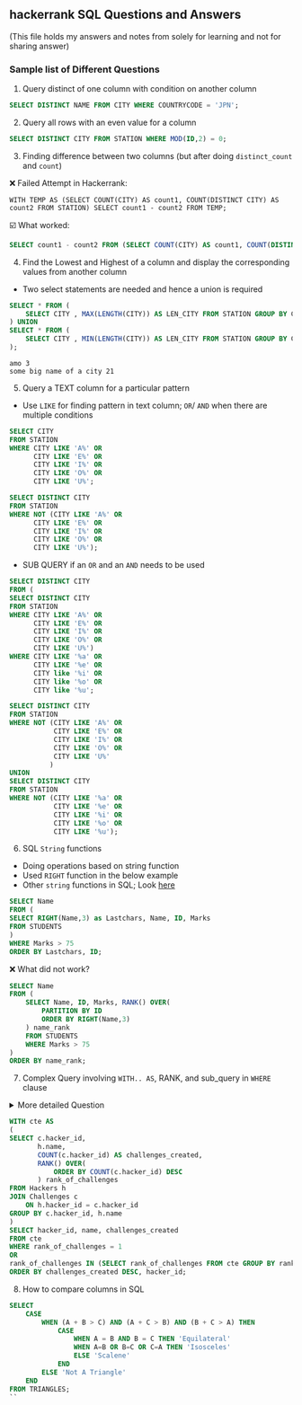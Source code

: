 ## hackerrank SQL Questions and Answers 
(This file holds my answers and notes from solely for learning and not for sharing answer)

### Sample list of Different Questions

1. Query distinct of one column with condition on another column <br>
```SQL
SELECT DISTINCT NAME FROM CITY WHERE COUNTRYCODE = 'JPN';
```

2. Query all rows with an even value for a column
```SQL
SELECT DISTINCT CITY FROM STATION WHERE MOD(ID,2) = 0;
```

3. Finding difference between two columns (but after doing `distinct_count` and `count`) <br>

:x: Failed Attempt in Hackerrank:
```
WITH TEMP AS (SELECT COUNT(CITY) AS count1, COUNT(DISTINCT CITY) AS count2 FROM STATION) SELECT count1 - count2 FROM TEMP;
```

☑️ What worked: 
```SQL
SELECT count1 - count2 FROM (SELECT COUNT(CITY) AS count1, COUNT(DISTINCT CITY) AS count2 FROM STATION);
```

4. Find the Lowest and Highest of a column and display the corresponding values from another column
- Two select statements are needed and hence a union is required

```SQL
SELECT * FROM (
    SELECT CITY , MAX(LENGTH(CITY)) AS LEN_CITY FROM STATION GROUP BY CITY ORDER BY LEN_CITY DESC LIMIT 1
) UNION 
SELECT * FROM (
    SELECT CITY , MIN(LENGTH(CITY)) AS LEN_CITY FROM STATION GROUP BY CITY ORDER BY LEN_CITY ASC LIMIT 1
);
```

```
amo 3
some big name of a city 21
```

5. Query a TEXT column for a particular pattern <br>
- Use `LIKE` for finding pattern in text column; `OR`/ `AND` when there are multiple conditions

```SQL
SELECT CITY 
FROM STATION 
WHERE CITY LIKE 'A%' OR 
      CITY LIKE 'E%' OR 
      CITY LIKE 'I%' OR
      CITY LIKE 'O%' OR
      CITY LIKE 'U%';
```

```SQL
SELECT DISTINCT CITY 
FROM STATION 
WHERE NOT (CITY LIKE 'A%' OR 
      CITY LIKE 'E%' OR 
      CITY LIKE 'I%' OR
      CITY LIKE 'O%' OR
      CITY LIKE 'U%');
```

- SUB QUERY if an `OR` and an `AND` needs to be used 

```SQL
SELECT DISTINCT CITY 
FROM (
SELECT DISTINCT CITY
FROM STATION
WHERE CITY LIKE 'A%' OR 
      CITY LIKE 'E%' OR 
      CITY LIKE 'I%' OR
      CITY LIKE 'O%' OR
      CITY LIKE 'U%') 
WHERE CITY LIKE '%a' OR
      CITY LIKE '%e' OR
      CITY like '%i' OR
      CITY like '%o' OR
      CITY like '%u';
```

```SQL
SELECT DISTINCT CITY
FROM STATION
WHERE NOT (CITY LIKE 'A%' OR
           CITY LIKE 'E%' OR
           CITY LIKE 'I%' OR
           CITY LIKE 'O%' OR
           CITY LIKE 'U%'
          )
UNION
SELECT DISTINCT CITY 
FROM STATION
WHERE NOT (CITY LIKE '%a' OR
           CITY LIKE '%e' OR
           CITY LIKE '%i' OR
           CITY LIKE '%o' OR
           CITY LIKE '%u');
```

6. SQL `String` functions <br>
- Doing operations based on string function
- Used `RIGHT` function in the below example <br>
- Other `string` functions in SQL; Look [here](https://www.w3schools.com/sql/sql_ref_sqlserver.asp)


```SQL
SELECT Name 
FROM (
SELECT RIGHT(Name,3) as Lastchars, Name, ID, Marks
FROM STUDENTS
)
WHERE Marks > 75
ORDER BY Lastchars, ID; 
```

:x: What did not work?
```SQL
SELECT Name 
FROM (
    SELECT Name, ID, Marks, RANK() OVER(
        PARTITION BY ID
        ORDER BY RIGHT(Name,3)
    ) name_rank
    FROM STUDENTS
    WHERE Marks > 75
)
ORDER BY name_rank;
```

7. Complex Query involving `WITH.. AS`, RANK, and sub_query in `WHERE` clause

<details> <summary> More detailed Question </summary>
   
Julia asked her students to create some coding challenges. Write a query to print the hacker_id, name, and the total number of challenges created by each student. Sort your results by the total number of challenges in descending order. If more than one student created the same number of challenges, then sort the result by hacker_id. If more than one student created the same number of challenges and the count is less than the maximum number of challenges created, then exclude those students from the result.

<br>

 **hackers_details_table**
    
|hacker_id|name|
|---|---|
    
**challenges_details_table**
   
|challenge_id|hacker_id|
|------|------|
    
</details

<br>
    
```SQL
WITH cte AS
(
SELECT c.hacker_id, 
       h.name, 
       COUNT(c.hacker_id) AS challenges_created,
       RANK() OVER( 
           ORDER BY COUNT(c.hacker_id) DESC
       ) rank_of_challenges
FROM Hackers h
JOIN Challenges c 
    ON h.hacker_id = c.hacker_id
GROUP BY c.hacker_id, h.name
)
SELECT hacker_id, name, challenges_created
FROM cte
WHERE rank_of_challenges = 1 
OR 
rank_of_challenges IN (SELECT rank_of_challenges FROM cte GROUP BY rank_of_challenges HAVING COUNT(rank_of_challenges)=1)
ORDER BY challenges_created DESC, hacker_id;
```

8. How to compare columns in SQL
    
```SQL
SELECT 
    CASE
        WHEN (A + B > C) AND (A + C > B) AND (B + C > A) THEN
            CASE 
                WHEN A = B AND B = C THEN 'Equilateral'
                WHEN A=B OR B=C OR C=A THEN 'Isosceles'
                ELSE 'Scalene'
            END
        ELSE 'Not A Triangle'
    END
FROM TRIANGLES;
``
